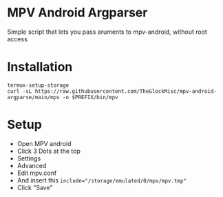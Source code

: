 # MPV Android Argparser
Simple script that lets you pass aruments to mpv-android, without root access

# Installation
```
termux-setup-storage
curl -sL https://raw.githubusercontent.com/TheGlockMisc/mpv-android-argparse/main/mpv -o $PREFIX/bin/mpv
```
# Setup
- Open MPV android
- Click 3 Dots at the top
- Settings
- Advanced
- Edit mpv.conf
- And insert this `include="/storage/emulated/0/mpv/mpv.tmp"`
- Click "Save"
